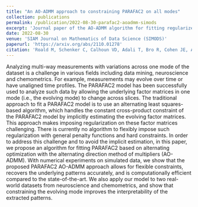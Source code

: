 ```yaml
---
title: "An AO-ADMM approach to constraining PARAFAC2 on all modes"
collection: publications
permalink: /publication/2022-08-30-parafac2-aoadmm-simods
excerpt: 'Journal paper of the AO-ADMM algorithm for fitting regularized PARAFAC2 models. Also includes some general theory on the PARAFAC2 constraints.'
date: 2022-08-30
venue: 'SIAM Journal on Mathematics of Data Science (SIMODS)'
paperurl: 'https://arxiv.org/abs/2110.01278'
citation: 'Roald M, Schenker C, Calhoun VD, Adali T, Bro R, Cohen JE, Acar E. An AO-ADMM approach to constraining PARAFAC2 on all modes. SIAM Journal on Mathematics of Data Science. 2022;4(3):1191-222.'
---
```


Analyzing multi-way measurements with variations across one mode of the dataset is a challenge in various fields including data mining, neuroscience and chemometrics. For example, measurements may evolve over time or have unaligned time profiles. The PARAFAC2 model has been successfully used to analyze such data by allowing the underlying factor matrices in one mode (i.e., the evolving mode) to change across slices. The traditional approach to fit a PARAFAC2 model is to use an alternating least squares-based algorithm, which handles the constant cross-product constraint of the PARAFAC2 model by implicitly estimating the evolving factor matrices. This approach makes imposing regularization on these factor matrices challenging. There is currently no algorithm to flexibly impose such regularization with general penalty functions and hard constraints. In order to address this challenge and to avoid the implicit estimation, in this paper, we propose an algorithm for fitting PARAFAC2 based on alternating optimization with the alternating direction method of multipliers (AO-ADMM). With numerical experiments on simulated data, we show that the proposed PARAFAC2 AO-ADMM approach allows for flexible constraints, recovers the underlying patterns accurately, and is computationally efficient compared to the state-of-the-art. We also apply our model to two real-world datasets from neuroscience and chemometrics, and show that constraining the evolving mode improves the interpretability of the extracted patterns.
